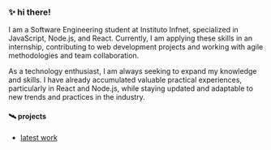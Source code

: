 ### :sparkles: hi there!

I am a Software Engineering student at Instituto Infnet, specialized in JavaScript, Node.js, and React. Currently, I am applying these skills in an internship, contributing to web development projects and working with agile methodologies and team collaboration.

As a technology enthusiast, I am always seeking to expand my knowledge and skills. I have already accumulated valuable practical experiences, particularly in React and Node.js, while staying updated and adaptable to new trends and practices in the industry.

#### :artificial_satellite: projects

- [latest work](https://valedopacu.vercel.app)
